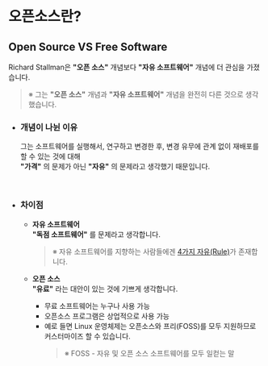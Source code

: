 # **오픈소스란?**

## **Open Source VS Free Software**
Richard Stallman은 **"오픈 소스"** 개념보다 **"자유 소프트웨어"** 개념에 더 관심을 가졌습니다.
>※ 그는 **"오픈 소스"** 개념과 **"자유 소프트웨어"** 개념을 완전히 다른 것으로 생각했습니다.
- ### **개념이 나뉜 이유**<br>
    그는 소프트웨어를 실행해서, 연구하고 변경한 후, 변경 유무에 관계 없이 재배포를 할 수 있는 것에 대해<br>
    **"가격"** 의 문제가 아닌 **"자유"** 의 문제라고 생각했기 때문입니다.

<br>

- ### **차이점**<br>
    - **자유 소프트웨어**<br>
        **"독점 소프트웨어"** 를 문제라고 생각합니다.<br>
        >※ 자유 소프트웨어를 지향하는 사람들에겐 [4가지 자유(Rule)](https://ethical.net/technology/what-is-open-source-software-a-definition-history-of-oss/)가 존재합니다.<br>
    
    - **오픈 소스**<br>
        **"유료"** 라는 대안이 있는 것에 기쁘게 생각합니다.<br>
        - 무료 소프트웨어는 누구나 사용 가능
        - 오픈소스 프로그램은 상업적으로 사용 가능
        - 예로 들면 Linux 운영체제는 오픈소스와 프리(FOSS)를 모두 지원하므로 커스터마이즈 할 수 있습니다.
            >※ FOSS - 자유 및 오픈 소스 소프트웨어를 모두 일컫는 말